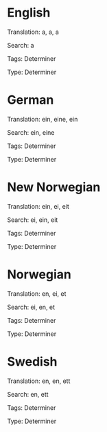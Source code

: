 English
=======

Translation: a, a, a

Search: a

Tags: Determiner

Type: Determiner



German
======

Translation: ein, eine, ein

Search: ein, eine

Tags: Determiner

Type: Determiner



New Norwegian
=============

Translation: ein, ei, eit

Search: ei, ein, eit

Tags: Determiner

Type: Determiner



Norwegian
=========

Translation: en, ei, et

Search: ei, en, et

Tags: Determiner

Type: Determiner



Swedish
=======

Translation: en, en, ett

Search: en, ett

Tags: Determiner

Type: Determiner
